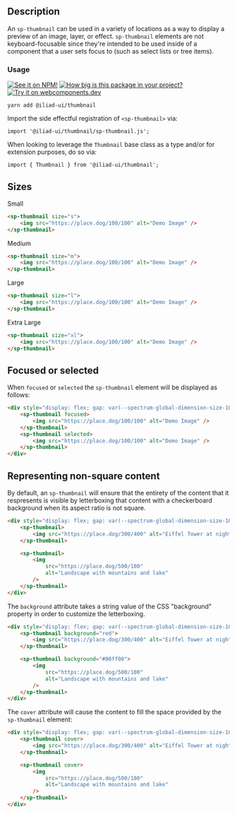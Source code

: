 ## Description

An `sp-thumbnail` can be used in a variety of locations as a way to display a preview of an image, layer, or effect. `sp-thumbnail` elements are not keyboard-focusable since they're intended to be used inside of a component that a user sets focus to (such as select lists or tree items).

### Usage

[![See it on NPM!](https://img.shields.io/npm/v/@iliad-ui/thumbnail?style=for-the-badge)](https://www.npmjs.com/package/@iliad-ui/thumbnail)
[![How big is this package in your project?](https://img.shields.io/bundlephobia/minzip/@iliad-ui/thumbnail?style=for-the-badge)](https://bundlephobia.com/result?p=@iliad-ui/thumbnail)
[![Try it on webcomponents.dev](https://img.shields.io/badge/Try%20it%20on-webcomponents.dev-green?style=for-the-badge)](https://webcomponents.dev/edit/collection/fO75441E1Q5ZlI0e9pgq/OmypHtHAzCQKJ4wUD77Y/src/index.ts)

```
yarn add @iliad-ui/thumbnail
```

Import the side effectful registration of `<sp-thumbnail>` via:

```
import '@iliad-ui/thumbnail/sp-thumbnail.js';
```

When looking to leverage the `Thumbnail` base class as a type and/or for extension purposes, do so via:

```
import { Thumbnail } from '@iliad-ui/thumbnail';
```

## Sizes

<sp-tabs selected="m" auto label="Size Attribute Options">
<sp-tab value="s">Small</sp-tab>
<sp-tab-panel value="s">

```html
<sp-thumbnail size="s">
    <img src="https://place.dog/100/100" alt="Demo Image" />
</sp-thumbnail>
```

</sp-tab-panel>
<sp-tab value="m">Medium</sp-tab>
<sp-tab-panel value="m">

```html
<sp-thumbnail size="m">
    <img src="https://place.dog/100/100" alt="Demo Image" />
</sp-thumbnail>
```

</sp-tab-panel>
<sp-tab value="l">Large</sp-tab>
<sp-tab-panel value="l">

```html
<sp-thumbnail size="l">
    <img src="https://place.dog/100/100" alt="Demo Image" />
</sp-thumbnail>
```

</sp-tab-panel>
<sp-tab value="xl">Extra Large</sp-tab>
<sp-tab-panel value="xl">

```html
<sp-thumbnail size="xl">
    <img src="https://place.dog/100/100" alt="Demo Image" />
</sp-thumbnail>
```

</sp-tab-panel>
</sp-tabs>

## Focused or selected

When `focused` or `selected` the `sp-thumbnail` element will be displayed as follows:

```html
<div style="display: flex; gap: var(--spectrum-global-dimension-size-100);">
    <sp-thumbnail focused>
        <img src="https://place.dog/100/100" alt="Demo Image" />
    </sp-thumbnail>
    <sp-thumbnail selected>
        <img src="https://place.dog/100/100" alt="Demo Image" />
    </sp-thumbnail>
</div>
```

## Representing non-square content

By default, an `sp-thumbnail` will ensure that the entirety of the content that it respresents is visible by letterboxing that content with a checkerboard background when its aspect ratio is not square.

```html
<div style="display: flex; gap: var(--spectrum-global-dimension-size-100);">
    <sp-thumbnail>
        <img src="https://place.dog/300/400" alt="Eiffel Tower at night" />
    </sp-thumbnail>

    <sp-thumbnail>
        <img
            src="https://place.dog/500/100"
            alt="Landscape with mountains and lake"
        />
    </sp-thumbnail>
</div>
```

The `background` attribute takes a string value of the CSS "background" property in order to customize the letterboxing.

```html
<div style="display: flex; gap: var(--spectrum-global-dimension-size-100);">
    <sp-thumbnail background="red">
        <img src="https://place.dog/300/400" alt="Eiffel Tower at night" />
    </sp-thumbnail>

    <sp-thumbnail background="#00ff00">
        <img
            src="https://place.dog/500/100"
            alt="Landscape with mountains and lake"
        />
    </sp-thumbnail>
</div>
```

The `cover` attribute will cause the content to fill the space provided by the `sp-thumbnail` element:

```html
<div style="display: flex; gap: var(--spectrum-global-dimension-size-100);">
    <sp-thumbnail cover>
        <img src="https://place.dog/300/400" alt="Eiffel Tower at night" />
    </sp-thumbnail>

    <sp-thumbnail cover>
        <img
            src="https://place.dog/500/100"
            alt="Landscape with mountains and lake"
        />
    </sp-thumbnail>
</div>
```
